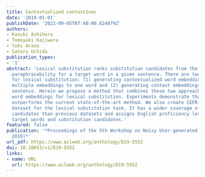 ```yaml
---
title: Contextualized context2vec
date: '2019-01-01'
publishDate: '2022-09-05T07:40:00.624079Z'
authors:
- Kazuki Ashihara
- Tomoyuki Kajiwara
- Yuki Arase
- Satoru Uchida
publication_types:
- '1'
abstract: 'Lexical substitution ranks substitution candidates from the viewpoint of
  paraphrasability for a target word in a given sentence. There are two major approaches
  for lexical substitution: (1) generating contextualized word embeddings by assigning
  multiple embeddings to one word and (2) generating context embeddings using the
  sentence. Herein we propose a method that combines these two approaches to contextualize
  word embeddings for lexical substitution. Experiments demonstrate that our method
  outperforms the current state-of-the-art method. We also create CEFR-LP, a new evaluation
  dataset for the lexical substitution task. It has a wider coverage of substitution
  candidates than previous datasets and assigns English proficiency levels to all
  target words and substitution candidates.'
featured: false
publication: '*Proceedings of the 5th Workshop on Noisy User-generated Text (W-NUT
  2019)*'
url_pdf: https://www.aclweb.org/anthology/D19-5552
doi: 10.18653/v1/D19-5552
links:
- name: URL
  url: https://www.aclweb.org/anthology/D19-5552
---
```


